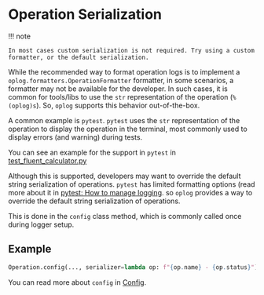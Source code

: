 # Operation Serialization

!!! note

    In most cases custom serialization is not required. Try using a custom formatter, or the default serialization. 

While the recommended way to format operation logs is to implement a `oplog.formatters.OperationFormatter` formatter,
in some scenarios, a formatter may not be available for the developer.
In such cases, it is common for tools/libs to use the `str` representation of the operation (`%(oplog)s`).
So, `oplog` supports this behavior out-of-the-box.

A common example is `pytest`. 
`pytest` uses the `str` representation of the operation to display the operation in the terminal,
most commonly used to display errors (and warning) during tests.

You can see an example for the support in `pytest` in [test_fluent_calculator.py](https://github.com/oribarilan/oplog/blob/main/examples/fluent_calculator_demo/test_fluent_calculator.py)

Although this is supported, developers may want to override the default string serialization of operations.
`pytest` has limited formatting options (read more about it in [pytest: How to manage logging](https://docs.pytest.org/en/7.1.x/how-to/logging.html).
so `oplog` provides a way to override the default string serialization of operations.

This is done in the `config` class method, which is commonly called once during logger setup. 

## Example

```python
Operation.config(..., serializer=lambda op: f"{op.name} - {op.status}")
```

You can read more about `config` in [Config](../config.md).